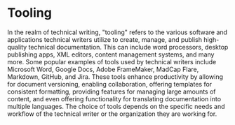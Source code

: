 # Tooling

In the realm of technical writing, "tooling" refers to the various software and applications technical writers utilize to create, manage, and publish high-quality technical documentation. This can include word processors, desktop publishing apps, XML editors, content management systems, and many more. Some popular examples of tools used by technical writers include Microsoft Word, Google Docs, Adobe FrameMaker, MadCap Flare, Markdown, GitHub, and Jira. These tools enhance productivity by allowing for document versioning, enabling collaboration, offering templates for consistent formatting, providing features for managing large amounts of content, and even offering functionality for translating documentation into multiple languages. The choice of tools depends on the specific needs and workflow of the technical writer or the organization they are working for.